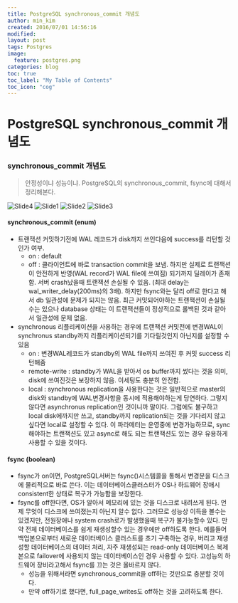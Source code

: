 ```yaml
---
title: PostgreSQL synchronous_commit 개념도
author: min_kim
created: 2016/07/01 14:56:16
modified:
layout: post
tags: Postgres
image:
  feature: postgres.png
categories: blog
toc: true
toc_label: "My Table of Contents"
toc_icon: "cog"
---
```



# PostgreSQL synchronous_commit 개념도

### synchronous_commit 개념도

> 안정성이냐 성능이냐. PostgreSQL의 synchronous_commit, fsync에 대해서 정리해본다.

![Slide4]({{site_url}}/uploads/Slide4.jpg)
![Slide1]({{site_url}}/uploads/Slide1.jpg)
![Slide2]({{site_url}}/uploads/Slide2.jpg)
![Slide3]({{site_url}}/uploads/Slide3.jpg)

#### synchronous_commit (enum)

  * 트랜잭션 커밋하기전에 WAL 레코드가 disk까지 쓰인다음에 success를 리턴할 것인가 여부.
    * on : default
    * off : 클라이언트에 바로 transaction commit을 보냄. 하지만 실제로 트랜잭션이 안전하게 반영(WAL record가 WAL file에 쓰여짐) 되기까지 딜레이가 존재함. 서버 crash났을때 트랜잭션 손실될 수 있음. (최대 delay는 wal_writer_delay(200ms)의 3배). 하지만 fsync와는 달리 off로 한다고 해서 db 일관성에 문제가 되지는 않음. 최근 커밋되어야하는 트랜잭션이 손실될 수는 있으나 database 상태는 이 트랜잭션들이 정상적으로 롤백된 것과 같아서 일관성에 문제 없음.
  * synchronous 리플리케이션을 사용하는 경우에 트랜잭션 커밋전에 변경WAL이 synchronus standby까지 리플리케이션되기를 기다릴것인지 아닌지를 설정할 수 있음
    * on : 변경WAL레코드가 standby의 WAL file까지 쓰여진 후 커밋 success 리턴해줌
    * remote-write : standby가 WAL을 받아서 os buffer까지 썼다는 것을 의미, disk에 쓰여진것은 보장하지 않음. 이세팅도 충분히 안전함.
    * local : synchronous replication을 사용한다는 것은 일반적으로 master의 disk와 standby에 WAL변경사항을 동시에 적용해야하는게 당연하다. 그렇지 않다면 asynchronus replication인 것이니까 말이다. 그럼에도 불구하고 local disk에까지만 쓰고, standby까지 replication되는 것을 기다리지 않고 싶다면 local로 설정할 수 있다. 이 파라메터는 운영중에 변경가능하므로, sync해야하는 트랜잭션도 있고 async로 해도 되는 트랜잭션도 있는 경우 유용하게 사용할 수 있을 것이다.

#### fsync (boolean)

  * fsync가 on이면, PostgreSQL서버는 fsync()시스템콜을 통해서 변경분을 디스크에 물리적으로 바로 쓴다. 이는 데이터베이스클러스터가 OS나 하드웨어 장애시 consistent한 상태로 복구가 가능함을 보장한다.
  * fsync를 off한다면, OS가 알아서 메모리에 있는 것을 디스크로 내려쓰게 된다. 언제 무엇이 디스크에 쓰여졌는지 아닌지 알수 없다. 그러므로 성능상 이득을 볼수는 있겠지만, 전원장애나 system crash로가 발생했을때 복구가 불가능할수 있다. 만약 전체 데이터베이스를 쉽게 재생성할수 있는 경우에만 off하도록 한다. 예를들어 백업본으로부터 새로운 데이터베이스 클러스트를 초기 구축하는 경우, 버리고 재생성할 데이터베이스의 데이터 처리, 자주 재생성되는 read-only 데이터베이스 복제본으로 failover에 사용되지 않는 데이터베이스인 경우 사용할 수 있다. 고성능의 하드웨어 장비라고해서 fsync를 끄는 것은 올바르지 않다.
    * 성능을 위해서라면 synchronous_commit을 off하는 것만으로 충분할 것이다.
    * 만약 off하기로 했다면, full_page_writes도 off하는 것을 고려하도록 한다.

